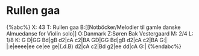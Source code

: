 # Rullen gaa

{%abc%}
X: 43
T: Rullen gaa
B:[[Notböcker/Melodier til gamle danske Almuedanse for Violin solo]]
O:Danmark
Z:Søren Bak Vestergaard
M: 2/4
L: 1/8
K: G
D|GG Bd|gB d2|cA c2|BA GD|GG Bd|gB d2|cA c2|BA G:|\
|:e|eeee|ee ce|ee ge|(.d.B) d2|cA c2|Bd g2|ee dd|cA G:|
{%endabc%}

